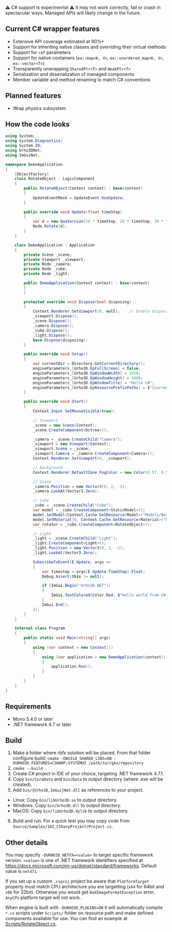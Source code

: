 ⚠️ C# support is experimental ⚠️ It may not work correctly, fail or crash in spectacular ways. Managed APIs will likely change in the future.

## Current C# wrapper features

* Extensive API coverage estimated at 90%+
* Support for inheriting native classes and overriding their virtual methods
* Support for `ref` parameters
* Support for native containers (`ea::map<K, V>`, `ea::unordered_map<K, V>`, `ea::vector<T>`)
* Transparently unwrapping `SharedPtr<T>` and `WeakPtr<T>`
* Serialization and deserialization of managed components
* Member variable and method renaming to match C# conventions

## Planned features

* Wrap physics subsystem

## How the code looks

```cs
using System;
using System.Diagnostics;
using System.IO;
using Urho3DNet;
using ImGuiNet;

namespace DemoApplication
{
    [ObjectFactory]
    class RotateObject : LogicComponent
    {
        public RotateObject(Context context) : base(context)
        {
            UpdateEventMask = UpdateEvent.UseUpdate;
        }

        public override void Update(float timeStep)
        {
            var d = new Quaternion(10 * timeStep, 20 * timeStep, 30 * timeStep);
            Node.Rotate(d);
        }
    }

    class DemoApplication : Application
    {
        private Scene _scene;
        private Viewport _viewport;
        private Node _camera;
        private Node _cube;
        private Node _light;

        public DemoApplication(Context context) : base(context)
        {
        }

        protected override void Dispose(bool disposing)
        {
            Context.Renderer.SetViewport(0, null);    // Enable disposal of viewport by making it unreferenced by engine.
            _viewport.Dispose();
            _scene.Dispose();
            _camera.Dispose();
            _cube.Dispose();
            _light.Dispose();
            base.Dispose(disposing);
        }

        public override void Setup()
        {
            var currentDir = Directory.GetCurrentDirectory();
            engineParameters_[Urho3D.EpFullScreen] = false;
            engineParameters_[Urho3D.EpWindowWidth] = 1920;
            engineParameters_[Urho3D.EpWindowHeight] = 1080;
            engineParameters_[Urho3D.EpWindowTitle] = "Hello C#";
            engineParameters_[Urho3D.EpResourcePrefixPaths] = $"{currentDir};{currentDir}/..";
        }

        public override void Start()
        {
            Context.Input.SetMouseVisible(true);

            // Viewport
            _scene = new Scene(Context);
            _scene.CreateComponent<Octree>();

            _camera = _scene.CreateChild("Camera");
            _viewport = new Viewport(Context);
            _viewport.Scene = _scene;
            _viewport.Camera = _camera.CreateComponent<Camera>();
            Context.Renderer.SetViewport(0, _viewport);

            // Background
            Context.Renderer.DefaultZone.FogColor = new Color(0.5f, 0.5f, 0.7f);

            // Scene
            _camera.Position = new Vector3(0, 2, -2);
            _camera.LookAt(Vector3.Zero);

            // Cube
            _cube = _scene.CreateChild("Cube");
            var model = _cube.CreateComponent<StaticModel>();
            model.SetModel(Context.Cache.GetResource<Model>("Models/Box.mdl"));
            model.SetMaterial(0, Context.Cache.GetResource<Material>("Materials/Stone.xml"));
            var rotator = _cube.CreateComponent<RotateObject>();

            // Light
            _light = _scene.CreateChild("Light");
            _light.CreateComponent<Light>();
            _light.Position = new Vector3(0, 2, -1);
            _light.LookAt(Vector3.Zero);

            SubscribeToEvent(E.Update, args =>
            {
                var timestep = args[E.Update.TimeStep].Float;
                Debug.Assert(this != null);

                if (ImGui.Begin("Urho3D.NET"))
                {
                    ImGui.TextColored(Color.Red, $"Hello world from C#.\nFrame time: {timestep}");
                }
                ImGui.End();
            });
        }
    }

    internal class Program
    {
        public static void Main(string[] args)
        {
            using (var context = new Context())
            {
                using (var application = new DemoApplication(context))
                {
                    application.Run();
                }
            }
        }
    }
}
```

## Requirements

* Mono 5.4.0 or later
* .NET framework 4.7 or later

## Build

1. Make a folder where rbfx solution will be placed. From that folder configure build: `cmake -DBUILD_SHARED_LIBS=ON -DURHO3D_FEATURES=CSHARP;SYSTEMUI /path/to/rgbx/repository`
2. `cmake --build .`
3. Create C# project in IDE of your choice, targeting .NET framework 4.7.1.
4. Copy `bin/CoreData` and `bin/Data` to output directory (where .exe will be created).
5. Add `bin/{Urho3D,ImGui}Net.dll` as references to your project.
  * Linux: Copy `bin/libUrho3D.so` to output directory.
  * Windows: Copy `bin/Urho3D.dll` to output directory.
  * MacOS: Copy `bin/libUrho3D.dylib` to output directory.
6. Build and run. For a quick test you may copy code from `Source/Samples/102_CSharpProject/Project.cs`.

## Other details

You may specify `-DURHO3D_NETFX=<value>` to target specific framework version. `<value>` is one of .NET framework identifiers specified at https://docs.microsoft.com/en-us/dotnet/standard/frameworks. Default value is `net471`.

If you set up a custom `.csproj` project be aware that `PlatformTarget` property must match CPU architecture you are targetting (`x64` for 64bit and `x86` for 32bit). Otherwise you would get `BadImageFormatException` error. `AnyCPU` platform target will not work.

When engine is built with `-DURHO3D_PLUGINS=ON` it will automatically compile `*.cs` scripts under `Scripts/` folder on resource path and make defined components available for use. You can find an example at [Scripts/RotateObject.cs](https://github.com/rokups/rbfx/blob/master/bin/Data/Scripts/RotateObject.cs).